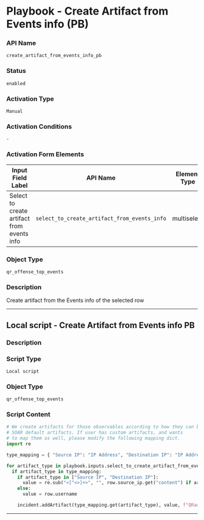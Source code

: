 <!--
    DO NOT MANUALLY EDIT THIS FILE
    THIS FILE IS AUTOMATICALLY GENERATED WITH resilient-sdk codegen
    Generated with resilient-sdk v51.0.2.2.1096
-->

# Playbook - Create Artifact from Events info (PB)

### API Name
`create_artifact_from_events_info_pb`

### Status
`enabled`

### Activation Type
`Manual`

### Activation Conditions
`-`

### Activation Form Elements
| Input Field Label | API Name | Element Type | Tooltip | Requirement |
| ----------------- | -------- | ------------ | ------- | ----------- |
| Select to create artifact from events info | `select_to_create_artifact_from_events_info` | multiselect | - | Always |

### Object Type
`qr_offense_top_events`

### Description
Create artifact from the Events info of the selected row


---

## Local script - Create Artifact from Events info PB

### Description


### Script Type
`Local script`

### Object Type
`qr_offense_top_events`

### Script Content
```python
# We create artifacts for those observables according to how they can be mapped to
# SOAR default artifacts. If user has custom artifacts, and wants
# to map them as well, please modify the following mapping dict.
import re

type_mapping = { "Source IP": "IP Address", "Destination IP": "IP Address", "Username": "User Account" }

for artifact_type in playbook.inputs.select_to_create_artifact_from_events_info:
  if artifact_type in type_mapping:
    if artifact_type in ["Source IP", "Destination IP"]:
      value = re.sub("<[^<>]+>", "", row.source_ip.get("content") if artifact_type == "Source IP" else row.destination_ip.get("content"))
    else:
      value = row.username

    incident.addArtifact(type_mapping.get(artifact_type), value, f"QRadar Offense {artifact_type}")
```

---

